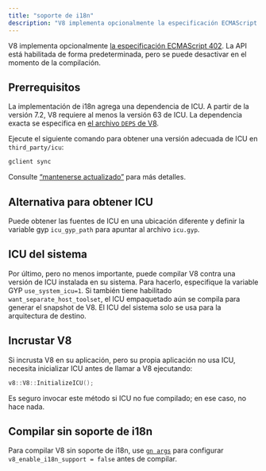 ```yaml
---
title: "soporte de i18n"
description: "V8 implementa opcionalmente la especificación ECMAScript 402. La API está habilitada de forma predeterminada, pero se puede desactivar en el momento de la compilación."
---
```

V8 implementa opcionalmente [la especificación ECMAScript 402](https://tc39.es/ecma402/). La API está habilitada de forma predeterminada, pero se puede desactivar en el momento de la compilación.

## Prerrequisitos

La implementación de i18n agrega una dependencia de ICU. A partir de la versión 7.2, V8 requiere al menos la versión 63 de ICU. La dependencia exacta se especifica en [el archivo `DEPS` de V8](https://chromium.googlesource.com/v8/v8.git/+/master/DEPS).

Ejecute el siguiente comando para obtener una versión adecuada de ICU en `third_party/icu`:

```bash
gclient sync
```

Consulte [“mantenerse actualizado”](/docs/source-code#staying-up-to-date) para más detalles.

## Alternativa para obtener ICU

Puede obtener las fuentes de ICU en una ubicación diferente y definir la variable gyp `icu_gyp_path` para apuntar al archivo `icu.gyp`.

## ICU del sistema

Por último, pero no menos importante, puede compilar V8 contra una versión de ICU instalada en su sistema. Para hacerlo, especifique la variable GYP `use_system_icu=1`. Si también tiene habilitado `want_separate_host_toolset`, el ICU empaquetado aún se compila para generar el snapshot de V8. El ICU del sistema solo se usa para la arquitectura de destino.

## Incrustar V8

Si incrusta V8 en su aplicación, pero su propia aplicación no usa ICU, necesita inicializar ICU antes de llamar a V8 ejecutando:

```cpp
v8::V8::InitializeICU();
```

Es seguro invocar este método si ICU no fue compilado; en ese caso, no hace nada.

## Compilar sin soporte de i18n

Para compilar V8 sin soporte de i18n, use [`gn args`](/docs/build-gn#gn) para configurar `v8_enable_i18n_support = false` antes de compilar.
